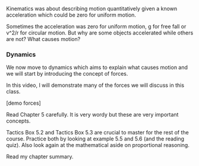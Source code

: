 Kinematics was about describing motion quantitatively given a known acceleration which could be zero for uniform motion. 

Sometimes the acceleration was zero for uniform motion, g for free fall or <lrn-math inline> v^2/r </lrn-math> for circular motion. But why are some objects accelerated while others are not? What causes motion?

### Dynamics

We now move to dynamics which aims to explain what causes motion and we will start by introducing the concept of forces. 

In this video, I will demonstrate many of the forces we will discuss in this class. 

[demo forces]

Read Chapter 5 carefully. It is very wordy but these are very important concepts. 

<lrndesign-sidenote label="Instructor Note" icon="bookmark" bg-color="#c2e5f2">
Tactics Box 5.2 and Tactics Box 5.3 are crucial to master for the rest of the course. Practice both by looking at example 5.5 and 5.6 (and the reading quiz). Also look again at the mathematical aside on proportional reasoning.
</lrndesign-sidenote>


Read my chapter summary.  